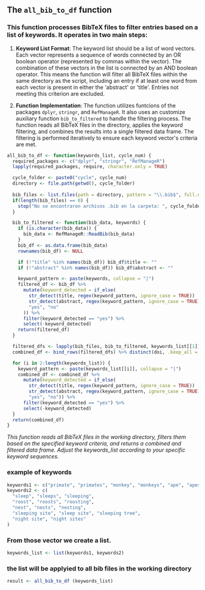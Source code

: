 ## The `all_bib_to_df` function 
### This function processes BibTeX files to filter entries based on a list of keywords. It operates in two main steps:

1. **Keyword List Format**: The keyword list should be a list of word vectors. Each vector represents a sequence of words connected by an OR boolean operator (represented by commas within the vector). The combination of these vectors in the list is connected by an AND boolean operator. This means the function will filter all BibTeX files within the same directory as the script, including an entry if at least one word from each vector is present in either the 'abstract' or 'title'. Entries not meeting this criterion are excluded.

2. **Function Implementation**: The function utilizes funtcions of the packages `dplyr`, `stringr`, and `RefManageR`. It also uses an customize auxiliary function `bib_to_filtered` to handle the filtering process. The function reads all BibTeX files in the directory, applies the keyword filtering, and combines the results into a single filtered data frame. The filtering is performed iteratively to ensure each keyword vector's criteria are met.

```r
all_bib_to_df <- function(keywords_list, cycle_num) {
  required_packages <- c("dplyr", "stringr", "RefManageR")
  lapply(required_packages, require, character.only = TRUE)

  cycle_folder <- paste0("cycle", cycle_num)
  directory <- file.path(getwd(), cycle_folder)
  
  bib_files <- list.files(path = directory, pattern = "\\.bib$", full.names = TRUE)
  if(length(bib_files) == 0) {
    stop("No se encontraron archivos .bib en la carpeta: ", cycle_folder)
  }

  bib_to_filtered <- function(bib_data, keywords) {
    if (is.character(bib_data)) {
      bib_data <- RefManageR::ReadBib(bib_data)
    }
    bib_df <- as.data.frame(bib_data)
    rownames(bib_df) <- NULL

    if (!"title" %in% names(bib_df)) bib_df$title <- ""
    if (!"abstract" %in% names(bib_df)) bib_df$abstract <- ""

    keyword_pattern <- paste(keywords, collapse = "|")
    filtered_df <- bib_df %>%
      mutate(keyword_detected = if_else(
        str_detect(title, regex(keyword_pattern, ignore_case = TRUE)) |
        str_detect(abstract, regex(keyword_pattern, ignore_case = TRUE)),
        "yes", "no"
      )) %>%
      filter(keyword_detected == "yes") %>%
      select(-keyword_detected)
    return(filtered_df)
  }

  filtered_dfs <- lapply(bib_files, bib_to_filtered, keywords_list[[1]])
  combined_df <- bind_rows(filtered_dfs) %>% distinct(doi, .keep_all = TRUE)

  for (i in 2:length(keywords_list)) {
    keyword_pattern <- paste(keywords_list[[i]], collapse = "|")
    combined_df <- combined_df %>%
      mutate(keyword_detected = if_else(
        str_detect(title, regex(keyword_pattern, ignore_case = TRUE)) |
        str_detect(abstract, regex(keyword_pattern, ignore_case = TRUE)),
        "yes", "no")) %>%
      filter(keyword_detected == "yes") %>%
      select(-keyword_detected)
  }
  return(combined_df)
}
```
_This function reads all BibTeX files in the working directory, filters them based on the specified keyword criteria, and returns a combined and filtered data frame. Adjust the keywords_list according to your specific keyword sequences._

### example of keywords
```r 
keywords1 <- c("primate", "primates", "monkey", "monkeys", "ape", "apes")
keywords2 <- c(
  "sleep", "sleeps", "sleeping", 
  "roost", "roosts", "roosting",
  "nest", "nests", "nesting",
  "sleeping site", "sleep site", "sleeping tree", 
  "night site", "night sites"
)
```
### From those vector we create a list.

```r
keywords_list <- list(keywords1, keywords2)
```
### the list will be applyied to all bib files in the working directory
```r
result <- all_bib_to_df (keywords_list)
```
